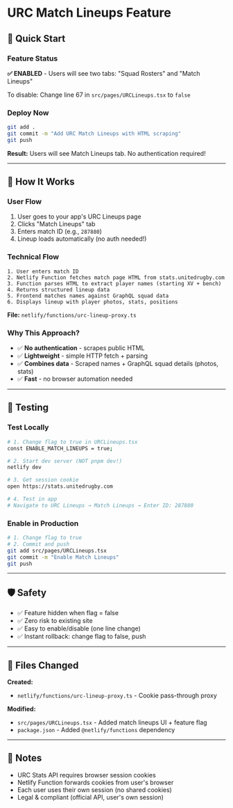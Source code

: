 # URC Match Lineups Feature

## 🚦 Quick Start

### Feature Status
**✅ ENABLED** - Users will see two tabs: "Squad Rosters" and "Match Lineups"

To disable: Change line 67 in `src/pages/URCLineups.tsx` to `false`

### Deploy Now
```bash
git add .
git commit -m "Add URC Match Lineups with HTML scraping"
git push
```
**Result:** Users will see Match Lineups tab. No authentication required!

---

## 🎯 How It Works

### User Flow
1. User goes to your app's URC Lineups page
2. Clicks "Match Lineups" tab
3. Enters match ID (e.g., `287880`)
4. Lineup loads automatically (no auth needed!)

### Technical Flow
```
1. User enters match ID
2. Netlify Function fetches match page HTML from stats.unitedrugby.com
3. Function parses HTML to extract player names (starting XV + bench)
4. Returns structured lineup data
5. Frontend matches names against GraphQL squad data
6. Displays lineup with player photos, stats, positions
```

**File:** `netlify/functions/urc-lineup-proxy.ts`

### Why This Approach?
- ✅ **No authentication** - scrapes public HTML
- ✅ **Lightweight** - simple HTTP fetch + parsing
- ✅ **Combines data** - Scraped names + GraphQL squad details (photos, stats)
- ✅ **Fast** - no browser automation needed

---

## 🧪 Testing

### Test Locally
```bash
# 1. Change flag to true in URCLineups.tsx
const ENABLE_MATCH_LINEUPS = true;

# 2. Start dev server (NOT pnpm dev!)
netlify dev

# 3. Get session cookie
open https://stats.unitedrugby.com

# 4. Test in app
# Navigate to URC Lineups → Match Lineups → Enter ID: 287880
```

### Enable in Production
```bash
# 1. Change flag to true
# 2. Commit and push
git add src/pages/URCLineups.tsx
git commit -m "Enable Match Lineups"
git push
```

---

## 🛡️ Safety

- ✅ Feature hidden when flag = false
- ✅ Zero risk to existing site
- ✅ Easy to enable/disable (one line change)
- ✅ Instant rollback: change flag to false, push

---

## 🔧 Files Changed

**Created:**
- `netlify/functions/urc-lineup-proxy.ts` - Cookie pass-through proxy

**Modified:**
- `src/pages/URCLineups.tsx` - Added match lineups UI + feature flag
- `package.json` - Added `@netlify/functions` dependency

---

## 📝 Notes

- URC Stats API requires browser session cookies
- Netlify Function forwards cookies from user's browser
- Each user uses their own session (no shared cookies)
- Legal & compliant (official API, user's own session)


